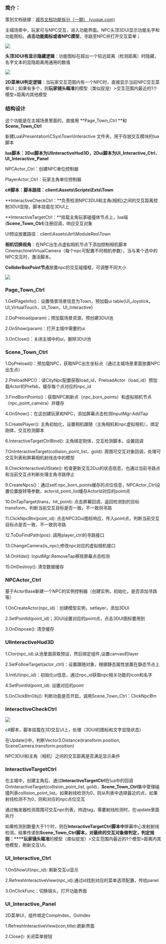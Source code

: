 ### 简介：
策划文档链接：[城市文档功能拆分（一期） (yuque.com)](https://snh48group.yuque.com/cod5mf/iwqppn/niuh2ds9xg7mv9l1)

主城场景中，玩家可与NPC交互，进入功能界面。NPC头顶3DUI显示功能名字和功能图标。**点击功能图标或者NPC模型**，寻路至NPC并打开交互菜单；

![](https://cdn.nlark.com/yuque/0/2024/png/43733777/1721638753940-2a4fd2dc-1ba0-44ad-933e-d4488d8c51f9.png?x-oss-process=image%2Fformat%2Cwebp%2Fresize%2Cw_943%2Climit_0)

**头顶3DUI有显示隐藏逻辑**：功能图标在超出一个较远距离（检测距离）时隐藏，名字文本的显隐距离用通用的数值

![](https://cdn.nlark.com/yuque/0/2024/png/43733777/1721626259378-eda337d1-6f81-421f-adcf-da7b38bc25e3.png?x-oss-process=image%2Fformat%2Cwebp%2Fresize%2Cw_362%2Climit_0)

**2D菜单UI判定逻辑**：当玩家交互范围内有一个NPC时，直接显示当前NPC交互菜单UI；如果有多个，则**玩家镜头瞄准**的模型（类似捉宠）>交互范围内最近的1个模型>距离内其他模型



### 结构设计
这个功能是在主城场景里面的，直接用 **Page_Town_Ctrl **和 **Scene_Town_Ctrl**

新建Lua\Presentation\CSys\Town\Interactive 文件夹，用于存放交互模块的lua脚本

**lua脚本：**3Dui脚本为**UIInteractiveHud3D，**2Dui脚本为**UI_Interactive_Ctrl**，**UI_Interactive_Panel**

NPCActor_Ctrl：创建NPC单位控制器

PlayerActor_Ctrl：玩家主角单位控制器

**c#脚本：脚本路径：client\Assets\Scripts\Exts\Town**

**InteractiveCheckCtrl：**负责检测NPC3DUI和主角(相机)之间的交互距离控制3DUI显隐，脚本挂载在3DUI上

**InteractiveTargetCtrl：**挂载主角玩家碰撞体节点上，lua端(**Scene_Town_Ctrl**)注册回调，响应交互对象

UI预设放置路径：client\Assets\Art\ModuleRes\Town

**相机切换视角**：在NPC出生点虚拟相机节点下添加控制相机脚本CinemachineVirtualCamera（每个npc可配置不同相机参数），当与某个选中的NPC交互时，激活脚本。

**ColliderBoxPoint节点**放置npc的交互碰撞框，可调整不同大小

![](https://cdn.nlark.com/yuque/0/2024/png/46334471/1722844013205-4840b2a8-60a6-4027-bdd9-6492a92f6a73.png)

### Page_Town_Ctrl
1.GetPageInfo()：设置情景场景信息为Town，预加载ui table{UI_Joystick，UI_VirtualTouch，UI_Town，UI_Interactive}

2.DoPreload(param)；预加载场景资源，预创建3DUI池

2.OnShow(param)：打开主城中需要的ui

3.OnClose()：关闭主城中的ui，删除3DUI池

### Scene_Town_Ctrl
1.DoPreload()：预加载NPC，获取NPC出生坐标点（通过主城场景里面放置NPC出生点）

2.PreloadNPC()：读CityNpc配置获取load_id，PreloadActor（load_id）预加载Actor的Prefab，缓存每个点对应的npc_id

3.FindBornPoints()：获取NPC刷新点（npc_born_points）和虚拟相机节点（npc_point_camera）并缓存

4.OnShow()：在这创建玩家和NPC，添加屏幕点击检测InputMgr:AddTap

5.CreatePlayer(): 主角初始化，设置相机跟随（主角相机和npc虚拟相机），绑定刚体，交互检测脚本

6.InteractiveTargetCtrlBind(): 主角绑定刚体，交互检测脚本，设置回调

7.OnInteractiveTarget(collision_point_list，goId): 周围可交互对象回调，处理可交互列表和屏幕相机射线击中的模型

8.CheckInteractiveUIState(): 检查更新交互2Dui的状态信息，也通过当前寻路点和当前交互点判断处理主角寻路停止

9.CreateNpcs()：通过self.npc_born_points缓存的点位信息，NPCActor_Ctrl设置位置旋转等参数，actorid_point_list缓存ActorId对应的point点

10.OnTapTarget(trans，hit_point): 点击屏幕回调，返回检测到的目标transform，判断当前交互目标是否一致，不一致则寻路

11.ClickNpcBtn(point_id): 点击NPC3Dui图标响应，传入point点，判断当前交互目标点是否一致，不一致则寻路

12.ToDoFindPath(pos): 调用player_ctrl的寻路接口

13.ChangeCamera(is_npc);修改npc对应的虚拟相机接口

14.OnHide(): InputMgr:RemoveTap移除屏幕点击检测

15.OnDestroy(): 清空数据缓存

### NPCActor_Ctrl
基于ActorBase新建一个NPC的实例控制器（创建实例，初始化，是否添加寻路等）

1.OnCreateActor(npc_id)：创建模型实例，setlayer，添加3DUI

2.SetPointId(point_id)；3DUI设置对应的point点，点击3DUI图标要用到

3.OnDispose(): 清空缓存



### UIInteractiveHud3D
1.Ctor(npc_id):从池里面获取预设，然后绑定组件,设置canvas的layer

2.SetFollowTarget(actor_ctrl)：设置跟随对象，根据静态属性放置在静态节点上

3.InitUI(npc_id)：初始化ui信息，通过npc_id获取npc相关功能的icon和名字

4.SetPointId(point_id): 设置对应的point

5.OnClickBtnObj(): 判断功能是否开启，调用Scene_Town_Ctrl：ClickNpcBtn

### 
### InteractiveCheckCtrl
![](https://cdn.nlark.com/yuque/0/2024/png/46334471/1722848454737-2659376a-7a39-4ded-bdd8-ec39b6f93fb9.png)

c#脚本，脚本挂载在3D交互UI上，处理（3DUI的图标和文字显隐状态）

在Update()中，判断Vector3.Distance(transform.position, SceneCamera.transform.position)

NPC3DUI和主角（相机）之间的交互距离是否满足显示条件



### **InteractiveTargetCtrl**
在主城中，创建主角后，通过**InteractiveTargetCtrl**在lua中的回调OnInteractiveTarget(collision_point_list, goId)，**Scene_Town_Ctrl**集中管理碰撞列表collision_point_list。如果射线检测为0，则从列表中选择最近的点，如果射线检测不为0，则和对应的npc点位交互

通过触发器检测周围可交互npc列表，帅选tag，需要射线检测时，在update里面执行

如果检测到数量大于1个时，则在**InteractiveTargetCtrl脚本中**屏幕中心发射射线检测，结果传递到**Scene_Town_Ctrl脚本，对最终的交互对象做判定，判定规则：****玩家镜头瞄准**的模型（类似捉宠）>交互范围内最近的1个模型>距离内其他模型，刷新交互UI。

### UI_Interactive_Ctrl
1.OnShowUI(npc_id):  刷新交互ui显示

2.RefreshInteractiveView(npc_id):通过id找到对应的菜单选项配置，传给panel

3.OnClickFunc：切换镜头，打开功能界面

### UI_Interactive_Panel
2D菜单UI，组件绑定CompIndex，GoIndex

1.RefreshInteractiveView(icon,title):刷新界面

2.Close(): 关闭菜单按钮



### 


### 












